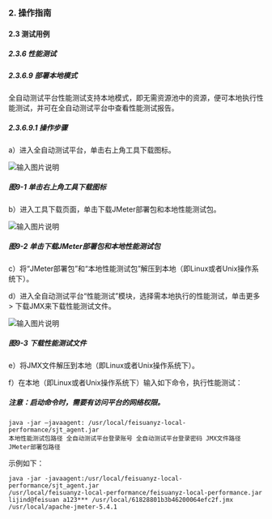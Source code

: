 ### 2. 操作指南

#### 2.3 测试用例

##### 2.3.6 性能测试

##### 2.3.6.9 部署本地模式

全自动测试平台性能测试支持本地模式，即无需资源池中的资源，便可本地执行性能测试，并可在全自动测试平台中查看性能测试报告。

##### 2.3.6.9.1 操作步骤

a）进入全自动测试平台，单击右上角工具下载图标。

![输入图片说明](../../../images/SoFlu%E5%85%A8%E8%87%AA%E5%8A%A8%E6%B5%8B%E8%AF%95%E5%B9%B3%E5%8F%B0%E6%95%99%E7%A8%8B/2.%20%E6%93%8D%E4%BD%9C%E6%8C%87%E5%8D%97/6.%20%E6%80%A7%E8%83%BD%E6%B5%8B%E8%AF%95/9-1.png)

##### 图9-1 单击右上角工具下载图标

b）进入工具下载页面，单击下载JMeter部署包和本地性能测试包。

![输入图片说明](../../../images/SoFlu%E5%85%A8%E8%87%AA%E5%8A%A8%E6%B5%8B%E8%AF%95%E5%B9%B3%E5%8F%B0%E6%95%99%E7%A8%8B/2.%20%E6%93%8D%E4%BD%9C%E6%8C%87%E5%8D%97/6.%20%E6%80%A7%E8%83%BD%E6%B5%8B%E8%AF%95/9-2.png)

##### 图9-2 单击下载JMeter部署包和本地性能测试包

c）将“JMeter部署包”和“本地性能测试包”解压到本地（即Linux或者Unix操作系统下）。

d）进入全自动测试平台“性能测试”模块，选择需本地执行的性能测试，单击更多 > 下载JMX来下载性能测试文件。

![输入图片说明](../../../images/SoFlu%E5%85%A8%E8%87%AA%E5%8A%A8%E6%B5%8B%E8%AF%95%E5%B9%B3%E5%8F%B0%E6%95%99%E7%A8%8B/2.%20%E6%93%8D%E4%BD%9C%E6%8C%87%E5%8D%97/6.%20%E6%80%A7%E8%83%BD%E6%B5%8B%E8%AF%95/9-3.png)

##### 图9-3 下载性能测试文件

e）将JMX文件解压到本地（即Linux或者Unix操作系统下）。

f）在本地（即Linux或者Unix操作系统下）输入如下命令，执行性能测试：

##### 注意：启动命令时，需要有访问平台的网络权限。

```
java -jar –javaagent: /usr/local/feisuanyz-local-performance/sjt_agent.jar
本地性能测试包路径 全自动测试平台登录账号 全自动测试平台登录密码 JMX文件路径 JMeter部署包路径
```

示例如下：

```
java -jar -javaagent:/usr/local/feisuanyz-local-performance/sjt_agent.jar 
/usr/local/feisuanyz-local-performance/feisuanyz-local-performance.jar 
lijind@feisuan a123*** /usr/local/61828801b3b46200064efc2f.jmx 
/usr/local/apache-jmeter-5.4.1
```
